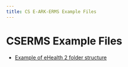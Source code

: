 ```yaml
---
title: CS E-ARK-ERMS Example Files
---
```

CSERMS Example Files
=======================

- [Example of eHealth 2 folder structure](./eHealth2_SIP_folder_structure.zip)
